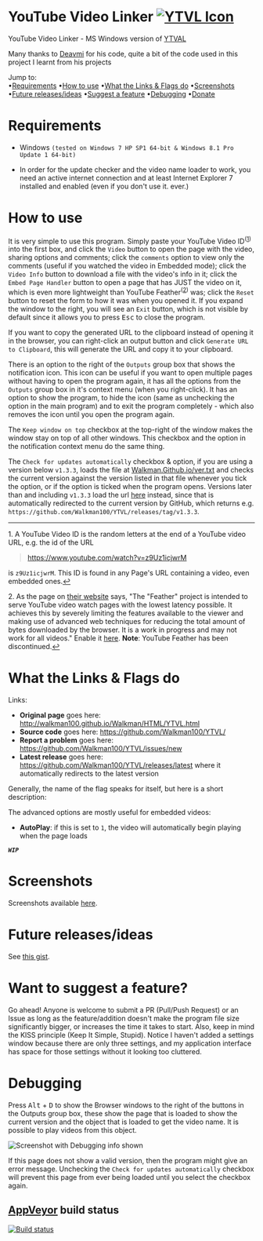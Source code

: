 YouTube Video Linker [![YTVL Icon](http://walkman100.github.io/Walkman/Images/WindowsProjectsOriginalImages/youtube_withLink.png)](http://walkman100.github.io/Walkman/Images/WindowsProjectsOriginalImages/youtube_withLink.png "YTVL Icon")
===

YouTube Video Linker - MS Windows version of [YTVAL](http://walkman100.github.io/Walkman/HTML/YTVL.html)

Many thanks to [Deavmi](http://github.com/Deavmi) for his code, quite a bit of the code used in this project I learnt from his projects

Jump to:  
•<a href="#requirements">Requirements</a> 
•<a href="#how-to-use">How to use</a> 
•<a href="#what-the-links--flags-do">What the Links & Flags do</a> 
•[Screenshots](http://walkman100.github.io/Walkman/HTML/YTVLWindowsScreenshots.html) 
•[Future releases/ideas](https://gist.github.com/Walkman100/5b4103857f8f3a7a3f57#ytvl) 
•<a href="#want-to-suggest-a-feature">Suggest a feature</a> 
•<a href="#debugging">Debugging</a> 
•[Donate](http://walkman100.github.io\Walkman\HTML\Donate.html) 

# Requirements

- Windows `(tested on Windows 7 HP SP1 64-bit & Windows 8.1 Pro Update 1 64-bit)`

- In order for the update checker and the video name loader to work, you need an active internet connection and at least Internet Explorer 7 installed and enabled (even if you don't use it. ever.)

# How to use
It is very simple to use this program. Simply paste your YouTube Video ID<sup>(<a href="#f-note-1" name="ref1" id="ref1">1</a>)</sup> into the first box, and click the `Video` button to open the page with the video, sharing options and comments; click the `comments` option to view only the comments (useful if you watched the video in Embedded mode); click the `Video Info` button to download a file with the video's info in it; click the `Embed Page Handler` button to open a page that has JUST the video on it, which is even more lightweight than YouTube Feather<sup>(<a href="#f-note-2" name="ref2" id="ref2">2</a>)</sup> was; click the `Reset` button to reset the form to how it was  when you opened it. If you expand the window to the right, you will see an `Exit` button, which is not visible by default since it allows you to press <kbd>Esc</kbd> to close the program.

If you want to copy the generated URL to the clipboard instead of opening it in the browser, you can right-click an output button and click `Generate URL to Clipboard`, this will generate the URL and copy it to your clipboard.

There is an option to the right of the `Outputs` group box that shows the notification icon. This icon can be useful if you want to open multiple pages without having to open the program again, it has all the options from the `Outputs` group box in it's context menu (when you right-click). It has an option to show the program, to hide the icon (same as unchecking the option in the main program) and to exit the program completely - which also removes the icon until you open the program again.

The `Keep window on top` checkbox at the top-right of the window makes the window stay on top of all other windows. This checkbox and the option in the notification context menu do the same thing.

The `Check for updates automatically` checkbox & option, if you are using a version below `v1.3.3`, loads the file at [Walkman.Github.io/ver.txt](http://walkman100.github.io/Walkman/YTVL/ver.txt) and checks the current version against the version listed in that file whenever you tick the option, or if the option is ticked when the program opens. Versions later than and including `v1.3.3` load the url [here](http://github.com/Walkman100/YTVL/releases/latest) instead, since that is automatically redirected to the current version by GitHub, which returns e.g. `https://github.com/Walkman100/YTVL/releases/tag/v1.3.3`.
_______________________________________________________________________________
<a name="f-note-1" id="f-note-1">1</a>. A YouTube Video ID is the random letters at the end of a YouTube video URL, e.g. the id of the URL
> https://www.youtube.com/watch?v=z9Uz1icjwrM

is `z9Uz1icjwrM`. This ID is found in any Page's URL containing a video, even embedded ones.<a href="#ref1" title="Jump back to footnote 1 above">↩</a>

<a name="f-note-2" id="f-note-2">2</a>. As the page on [their website](https://www.youtube.com/feather_beta) says, "The "Feather" project is intended to serve YouTube video watch pages with the lowest latency possible. It achieves this by severely limiting the features available to the viewer and making use of advanced web techniques for reducing the total amount of bytes downloaded by the browser. It is a work in progress and may not work for all videos." Enable it [here](https://www.youtube.com/feather_beta). **Note**: YouTube Feather has been discontinued.<a href="#ref2" title="Jump back to footnote 2 above">↩</a>

# What the Links & Flags do
Links:
- **Original page** goes here: http://walkman100.github.io/Walkman/HTML/YTVL.html
- **Source code** goes here: https://github.com/Walkman100/YTVL/
- **Report a problem** goes here: https://github.com/Walkman100/YTVL/issues/new
- **Latest release** goes here: https://github.com/Walkman100/YTVL/releases/latest where it automatically redirects to the latest version

Generally, the name of the flag speaks for itself, but here is a short description:

The advanced options are mostly useful for embedded videos:
- **AutoPlay**: if this is set to `1`, the video will automatically begin playing when the page loads

***_<kbd>`WIP`</kbd>_***

# Screenshots
Screenshots available [here](http://walkman100.github.io/Walkman/HTML/YTVLWindowsScreenshots.html).

# Future releases/ideas
See [this gist](https://gist.github.com/Walkman100/5b4103857f8f3a7a3f57#ytvl).

# Want to suggest a feature?
Go ahead! Anyone is welcome to submit a PR (Pull/Push Request) or an Issue as long as the feature/addition doesn't make the program file size significantly bigger, or increases the time it takes to start. Also, keep in mind the KISS principle (Keep It Simple, Stupid). Notice I haven't added a settings window because there are only three settings, and my application interface has space for those settings without it looking too cluttered.

# Debugging
Press <kbd>Alt</kbd> + <kbd>D</kbd> to show the Browser windows to the right of the buttons in the Outputs group box, these show the page that is loaded to show the current version and the object that is loaded to get the video name. It is possible to play videos from this object.

![Screenshot with Debugging info shown](http://walkman100.github.io/Walkman/Images/WindowsProjectsScreenshots/YTVL/AdvancedOptionsWithDebugKeyCombinationPressed.png "Screenshot with Debugging info shown")

If this page does not show a valid version, then the program might give an error message. Unchecking the `Check for updates automatically` checkbox will prevent this page from ever being loaded until you select the checkbox again.

## [AppVeyor](http://ci.appveyor.com/) build status
[![Build status](https://ci.appveyor.com/api/projects/status/ao70dapbuoho2yk2)](https://ci.appveyor.com/project/Walkman100/ytvl)